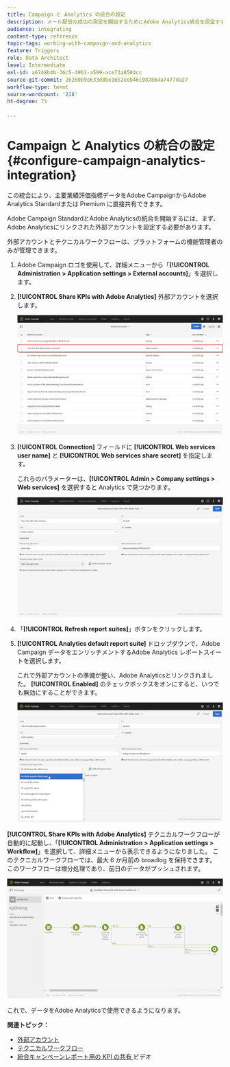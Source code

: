 ```yaml
---
title: Campaign と Analytics の統合の設定
description: メール配信の成功の測定を開始するためにAdobe Analytics統合を設定する方法について説明します。
audience: integrating
content-type: reference
topic-tags: working-with-campaign-and-analytics
feature: Triggers
role: Data Architect
level: Intermediate
exl-id: a6748b4b-36c5-4961-a599-ace73a8504cc
source-git-commit: 26260b9e633d8be1652eeb46c982864a7477da27
workflow-type: tm+mt
source-wordcount: '218'
ht-degree: 7%

---
```


# Campaign と Analytics の統合の設定{#configure-campaign-analytics-integration}

この統合により、主要業績評価指標データをAdobe CampaignからAdobe Analytics Standardまたは Premium に直接共有できます。

Adobe Campaign StandardとAdobe Analyticsの統合を開始するには、まず、Adobe Analyticsにリンクされた外部アカウントを設定する必要があります。

外部アカウントとテクニカルワークフローは、プラットフォームの機能管理者のみが管理できます。

1. Adobe Campaign ロゴを使用して、詳細メニューから「**[!UICONTROL Administration > Application settings > External accounts]**」を選択します。
1. **[!UICONTROL Share KPIs with Adobe Analytics]** 外部アカウントを選択します。

   ![](assets/analytics_2.png)

1. **[!UICONTROL Connection]** フィールドに **[!UICONTROL Web services user name]** と **[!UICONTROL Web services share secret]** を指定します。

   これらのパラメーターは、**[!UICONTROL Admin > Company settings > Web services]** を選択すると Analytics で見つかります。

   ![](assets/analytics_1.png)

1. 「**[!UICONTROL Refresh report suites]**」ボタンをクリックします。
1. **[!UICONTROL Analytics default report suite]** ドロップダウンで、Adobe Campaign データをエンリッチメントするAdobe Analytics レポートスイートを選択します。

   これで外部アカウントの準備が整い、Adobe Analyticsとリンクされました。 **[!UICONTROL Enabled]** のチェックボックスをオンにすると、いつでも無効にすることができます。

   ![](assets/analytics.png)

**[!UICONTROL Share KPIs with Adobe Analytics]** テクニカルワークフローが自動的に起動し、「**[!UICONTROL Administration > Application settings > Workflow]**」を選択して、詳細メニューから表示できるようになりました。 このテクニカルワークフローでは、最大 6 か月前の broadlog を保持できます。 このワークフローは増分処理であり、前日のデータがプッシュされます。

![](assets/analytics_3.png)

これで、データをAdobe Analyticsで使用できるようになります。

**関連トピック：**

* [外部アカウント](../../administration/using/external-accounts.md)
* [テクニカルワークフロー](../../administration/using/technical-workflows.md)
* [ 統合キャンペーンレポート用の KPI の共有 ](https://helpx.adobe.com/marketing-cloud/how-to/email-marketing.html) ビデオ
